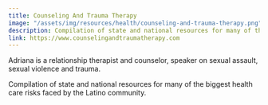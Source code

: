 ```yaml
---
title: Counseling And Trauma Therapy
image: "/assets/img/resources/health/counseling-and-trauma-therapy.png"
description: Compilation of state and national resources for many of the biggest health care risks faced by the Latino community.
link: https://www.counselingandtraumatherapy.com
---
```


Adriana is a relationship therapist and counselor, speaker on sexual assault, sexual violence and trauma.

Compilation of state and national resources for many of the biggest health care risks faced by the Latino community.
